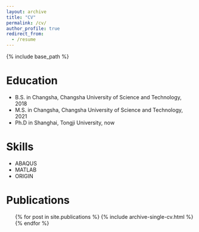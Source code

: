 ```yaml
---
layout: archive
title: "CV"
permalink: /cv/
author_profile: true
redirect_from:
  - /resume
---
```


{% include base_path %}

Education
======
* B.S. in Changsha, Changsha University of Science and Technology, 2018
* M.S. in Changsha, Changsha University of Science and Technology, 2021
* Ph.D in Shanghai, Tongji University, now

  
Skills
======
* ABAQUS
* MATLAB
* ORIGIN

Publications
======
  <ul>{% for post in site.publications %}
    {% include archive-single-cv.html %}
  {% endfor %}</ul>
  
